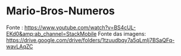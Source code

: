 # Mario-Bros-Numeros
Fonte : https://www.youtube.com/watch?v=BS4cUL-EKd0&amp;ab_channel=StackMobile
Fonte das imagens: https://drive.google.com/drive/folders/1tzuudbqy7a5qLmIj7BSaQFq-wavLAqZC

